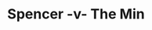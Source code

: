 ---
year: "2010"
serialNumber: "0397" 
game: "Spencer"
title: "Spencer -v- The Min"
gameLocation: ""
gameDate: ""
result: ""
resultType: ""
type: "game"
---